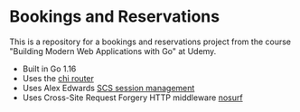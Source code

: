 # Bookings and Reservations

This is a repository for a bookings and reservations project from the course "Building Modern Web Applications with Go" at Udemy.

- Built in Go 1.16
- Uses the [chi router](https://github.com/go-chi/chi)
- Uses Alex Edwards [SCS session management](https://github.com/alexedwards/scs)
- Uses Cross-Site Request Forgery HTTP middleware [nosurf](http://github.com/justinas/nosurf)
